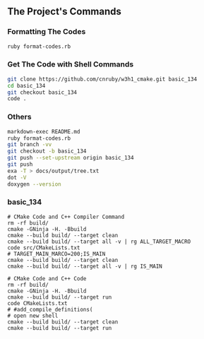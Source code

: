 ## The Project's Commands



### Formatting The Codes
```bash
ruby format-codes.rb
```



### Get The Code with Shell Commands
```bash
git clone https://github.com/cnruby/w3h1_cmake.git basic_134
cd basic_134
git checkout basic_134
code .
```



### Others 
```bash
markdown-exec README.md
ruby format-codes.rb
git branch -vv
git checkout -b basic_134
git push --set-upstream origin basic_134
git push
exa -T > docs/output/tree.txt
dot -V
doxygen --version
```



### basic_134
```
# CMake Code and C++ Compiler Command
rm -rf build/
cmake -GNinja -H. -Bbuild
cmake --build build/ --target clean
cmake --build build/ --target all -v | rg ALL_TARGET_MACRO
code src/CMakeLists.txt
# TARGET_MAIN_MARCO=200;IS_MAIN
cmake --build build/ --target clean
cmake --build build/ --target all -v | rg IS_MAIN

# CMake Code and C++ Code
rm -rf build/
cmake -GNinja -H. -Bbuild
cmake --build build/ --target run
code CMakeLists.txt
# #add_compile_definitions(
# open new shell
cmake --build build/ --target clean
cmake --build build/ --target run
```